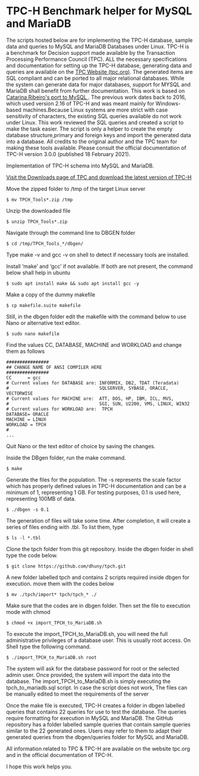 # TPC-H Benchmark helper for MySQL and MariaDB


The scripts hosted below are for implementing the TPC-H database, sample data and queries to MySQL and MariaDB Databases under Linux.
TPC-H is a benchmark for Decision support made available by the Transaction Processing Performance Council (TPC). 
ALL the necessary specifications and documentation for setting up the TPC-H database, generating data and queries are available on the [TPC Website (tpc.org)](http://tpc.org/tpc_documents_current_versions/current_specifications5.asp).
The generated items are SQL compliant and can be ported to all major relational databases. While the system can generate data for major databases, support for MYSQL and MariaDB shall benefit from further documentation.
This work is based on [
Catarina Ribeiro's port to MySQL ](https://github.com/catarinaribeir0/queries-tpch-dbgen-mysql). The previous work dates back to 2016, which used version 2.16 of TPC-H and was meant mainly for Windows-based machines.Because Linux systems are more strict with case sensitivity of characters, the existing SQL queries available do not work under Linux.
This work reviewed the SQL queries and created a script to make the task easier. The script is only a helper to create the empty database structure,primary and foreign keys and import the generated data into a database.  All credits to the original author and the TPC team for making these tools available. Please consult the official documentation of TPC-H version 3.0.0 (published 18 February 2021).


Implementation of TPC-H schema into MySQL and MariaDB. 

[Visit the Downloads page of TPC and download the latest version of TPC-H](http://tpc.org/tpc_documents_current_versions/current_specifications5.asp)  

Move the zipped folder to /tmp of the target Linux server
```
$ mv TPCH_Tools*.zip /tmp
``` 
Unzip the downloaded file

```
$ unzip TPCH_Tools*.zip
``` 

Navigate through the command line to DBGEN folder  
```
$ cd /tmp/TPCH_Tools_*/dbgen/
```  

Type make -v and gcc -v on shell to detect if necessary tools are installed.

Install ‘make’ and ‘gcc’ if not available. If both are not present, the command below shall help in ubuntu
```
$ sudo apt install make && sudo apt install gcc -y
```  

Make a copy of the dummy makefile  
```
$ cp makefile.suite makefile
```  

Still, in the dbgen folder edit the makefile with the command below to use Nano or alternative text editor.
```
$ sudo nano makefile
```  
 
Find the values CC, DATABASE, MACHINE and WORKLOAD and change them as follows
```
################
## CHANGE NAME OF ANSI COMPILER HERE
################
CC      = gcc
# Current values for DATABASE are: INFORMIX, DB2, TDAT (Teradata)
#                                  SQLSERVER, SYBASE, ORACLE, VECTORWISE
# Current values for MACHINE are:  ATT, DOS, HP, IBM, ICL, MVS, 
#                                  SGI, SUN, U2200, VMS, LINUX, WIN32 
# Current values for WORKLOAD are:  TPCH
DATABASE= ORACLE
MACHINE = LINUX
WORKLOAD = TPCH
#
...
```  

Quit Nano or the text editor of choice by saving the changes.


Inside the DBgen folder, run the make command.  
```
$ make
```  

Generate the files for the population. The -s represents the scale factor which has properly defined values in TPC-H documentation and can be a minimum of 1, representing 1 GB. For testing purposes, 0.1 is used here, representing 100MB of data.  
```
$ ./dbgen -s 0.1
```  

The generation of files will take some time. After completion, it will create a series of files ending with .tbl. To list them, type
```
$ ls -l *.tbl
``` 

Clone the tpch folder from this git repository. Inside the dbgen folder in shell type the code below.
```
$ git clone https://github.com/dhuny/tpch.git
``` 
 
A new folder labelled tpch and contains 2 scripts required inside dbgen for execution. move them with the codes below 
```
$ mv ./tpch/import* tpch/tpch_* ./
``` 
Make sure that the codes are in dbgen folder. Then set the file to execution mode with chmod
```
$ chmod +x import_TPCH_to_MariaDB.sh
``` 

To execute the import_TPCH_to_MariaDB.sh, you will need the full administrative privileges of a database user. This is usually root access. On Shell type the following command.
```
$ ./import_TPCH_to_MariaDB.sh root 
```
The system will ask for the database password for root or the selected admin user. Once provided, the system will import the data into the database.
The import_TPCH_to_MariaDB.sh  is simply executing the tpch_to_mariadb.sql script. In case the script does not work, The files can be manually edited to meet the requirements of the server 

Once the make file is executed, TPC-H creates a folder in dbgen labelled queries that contains 22 queries for use to test the database. The queries require formatting for execution in MySQL and MariaDB.
The GitHub repository has a folder labelled sample queries that contain sample queries similar to the 22 generated ones. Users may refer to them to adapt their generated queries from the dbgen/queries folder for MySQL and MariaDB.


All information related to TPC & TPC-H are available on the website tpc.org and in the official documentation of TPC-H.

I hope this work helps you.
